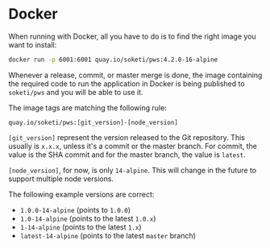 # Docker

When running with Docker, all you have to do is to find the right image you want to install:

```bash
docker run -p 6001:6001 quay.io/soketi/pws:4.2.0-16-alpine
```

Whenever a release, commit, or master merge is done, the image containing the required code to run the application in Docker is being published to `soketi/pws` and you will be able to use it.

The image tags are matching the following rule:

```text
quay.io/soketi/pws:[git_version]-[node_version]
```

`[git_version]` represent the version released to the Git repository. This usually is `x.x.x`, unless it's a commit or the master branch. For commit, the value is the SHA commit and for the master branch, the value is `latest`.

`[node_version]`, for now, is only `14-alpine`. This will change in the future to support multiple node versions.

The following example versions are correct:

* `1.0.0-14-alpine` \(points to `1.0.0`\)
* `1.0-14-alpine` \(points to the latest `1.0.x`\)
* `1-14-alpine` \(points to the latest `1.x`\)
* `latest-14-alpine` \(points to the latest `master` branch\)

